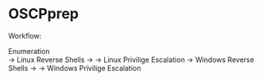 # OSCPprep 
Workflow: 

Enumeration  
&rarr; Linux Reverse Shells 
&rarr; &rarr; Linux Privilige Escalation 
&rarr; Windows Reverse Shells 
&rarr; &rarr; Windows Privilige Escalation 
